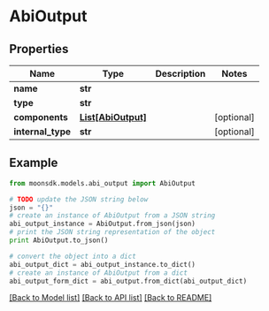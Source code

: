 # AbiOutput

## Properties

| Name               | Type                                  | Description | Notes       |
| ------------------ | ------------------------------------- | ----------- | ----------- |
| **name**           | **str**                               |             |             |
| **type**           | **str**                               |             |             |
| **components**     | [**List\[AbiOutput\]**](AbiOutput.md) |             | \[optional] |
| **internal\_type** | **str**                               |             | \[optional] |

## Example

```python
from moonsdk.models.abi_output import AbiOutput

# TODO update the JSON string below
json = "{}"
# create an instance of AbiOutput from a JSON string
abi_output_instance = AbiOutput.from_json(json)
# print the JSON string representation of the object
print AbiOutput.to_json()

# convert the object into a dict
abi_output_dict = abi_output_instance.to_dict()
# create an instance of AbiOutput from a dict
abi_output_form_dict = abi_output.from_dict(abi_output_dict)
```

[\[Back to Model list\]](./#documentation-for-models) [\[Back to API list\]](./#documentation-for-api-endpoints) [\[Back to README\]](./)

